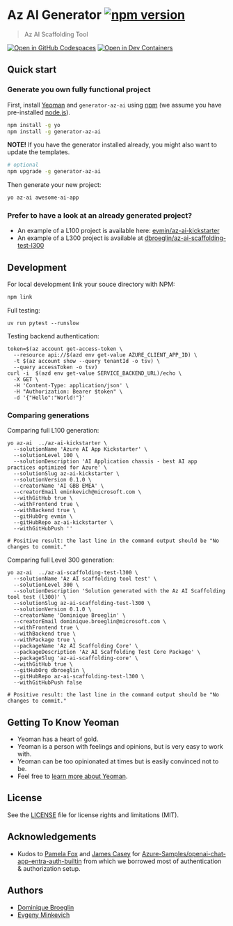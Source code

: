 # Az AI Generator [![npm version](https://badge.fury.io/js/generator-az-ai.svg)](https://badge.fury.io/js/generator-az-ai)

> Az AI Scaffolding Tool

[![Open in GitHub Codespaces](https://github.com/codespaces/badge.svg)](https://codespaces.new/dbroeglin/generator-az-ai) [![Open in Dev Containers](https://img.shields.io/static/v1?style=for-the-badge&label=Dev%20Containers&message=Open&color=blue&logo=visualstudiocode)](https://vscode.dev/redirect?url=vscode://ms-vscode-remote.remote-containers/cloneInVolume?url=https://github.com/dbroeglin/generator-az-ai)

## Quick start

### Generate you own fully functional project

First, install [Yeoman](http://yeoman.io) and `generator-az-ai` using [npm](https://www.npmjs.com/) (we assume you have pre-installed [node.js](https://nodejs.org/)).

```bash
npm install -g yo
npm install -g generator-az-ai
```

**NOTE!** If you have the generator installed already, you might also want to update the templates.

```bash
# optional
npm upgrade -g generator-az-ai
```

Then generate your new project:
```bash
yo az-ai awesome-ai-app
```

### Prefer to have a look at an already generated project?

 - An example of a L100 project is available here: [evmin/az-ai-kickstarter](https://github.com/evmin/az-ai-kickstarter)
 - An example of a L300 project is available at [dbroeglin/az-ai-scaffolding-test-l300](https://github.com/dbroeglin/az-ai-scaffolding-test-l300)

## Development

For local development link your souce directory with NPM:
```bash
npm link
```

Full testing:
```shell
uv run pytest --runslow
```

Testing backend authentication:
```shell
token=$(az account get-access-token \
  --resource api://$(azd env get-value AZURE_CLIENT_APP_ID) \
  -t $(az account show --query tenantId -o tsv) \
  --query accessToken -o tsv)
curl -i  $(azd env get-value SERVICE_BACKEND_URL)/echo \
  -X GET \
  -H 'Content-Type: application/json' \
  -H "Authorization: Bearer $token" \
  -d '{"Hello":"World!"}'
```

### Comparing generations

Comparing full L100 generation:
```shell
yo az-ai  ../az-ai-kickstarter \
  --solutionName 'Azure AI App Kickstarter' \
  --solutionLevel 100 \
  --solutionDescription 'AI Application chassis - best AI app practices optimized for Azure' \
  --solutionSlug az-ai-kickstarter \
  --solutionVersion 0.1.0 \
  --creatorName 'AI GBB EMEA' \
  --creatorEmail eminkevich@microsoft.com \
  --withGitHub true \
  --withFrontend true \
  --withBackend true \
  --gitHubOrg evmin \
  --gitHubRepo az-ai-kickstarter \
  --withGitHubPush ''

# Positive result: the last line in the command output should be "No changes to commit."
```

Comparing full Level 300 generation:
```shell
yo az-ai  ../az-ai-scaffolding-test-l300 \
  --solutionName 'Az AI scaffolding tool test' \
  --solutionLevel 300 \
  --solutionDescription 'Solution generated with the Az AI Scaffolding tool test (l300)' \
  --solutionSlug az-ai-scaffolding-test-l300 \
  --solutionVersion 0.1.0 \
  --creatorName 'Dominique Broeglin' \
  --creatorEmail dominique.broeglin@microsoft.com \
  --withFrontend true \
  --withBackend true \
  --withPackage true \
  --packageName 'Az AI Scaffolding Core' \
  --packageDescription 'Az AI Scaffolding Test Core Package' \
  --packageSlug 'az-ai-scaffolding-core' \
  --withGitHub true \
  --gitHubOrg dbroeglin \
  --gitHubRepo az-ai-scaffolding-test-l300 \
  --withGitHubPush false

# Positive result: the last line in the command output should be "No changes to commit."
```

## Getting To Know Yeoman

 * Yeoman has a heart of gold.
 * Yeoman is a person with feelings and opinions, but is very easy to work with.
 * Yeoman can be too opinionated at times but is easily convinced not to be.
 * Feel free to [learn more about Yeoman](http://yeoman.io/).

## License

See the [LICENSE](LICENSE) file for license rights and limitations (MIT).

## Acknowledgements

  * Kudos to [Pamela Fox](https://github.com/pamelafox) and [James Casey](https://github.com/jamesc) for [Azure-Samples/openai-chat-app-entra-auth-builtin](https://github.com/Azure-Samples/openai-chat-app-entra-auth-builtin) from which we borrowed most of authentication & authorization setup.

## Authors

  * [Dominique Broeglin](https://github.com/dbroeglin)
  * [Evgeny Minkevich](https://github.com/evmin)
